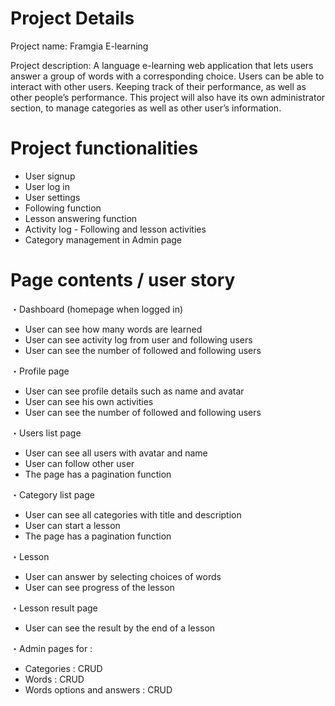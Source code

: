 # Project Details
Project name: Framgia E-learning 

Project description: A language e-learning web application that lets users answer a group of words with a corresponding choice. Users can be able to interact with other users. Keeping track of their performance, as well as other people’s performance. This project will also have its own administrator section, to manage categories as well as other user’s information.

# Project functionalities
* User signup
* User log in
* User settings
* Following function
* Lesson answering function
* Activity log - Following and lesson activities
* Category management in Admin page

# Page contents / user story
・Dashboard (homepage when logged in)
* User can see how many words are learned
* User can see activity log from user and following users
* User can see the number of followed and following users

・Profile page
* User can see profile details such as name and avatar
* User can see his own activities
* User can see the number of followed and following users

・Users list page
* User can see all users with avatar and name
* User can follow other user
* The page has a pagination function

・Category list page
* User can see all categories with title and description
* User can start a lesson
* The page has a pagination function

・Lesson 
* User can answer by selecting choices of words
* User can see progress of the lesson

・Lesson result page
* User can see the result by the end of a lesson

・Admin pages for  :
* Categories : CRUD
* Words : CRUD
* Words options and answers  : CRUD
